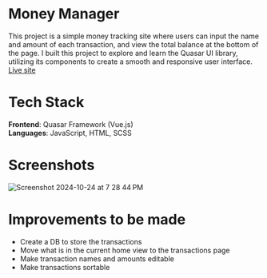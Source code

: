 # Money Manager

This project is a simple money tracking site where users can input the name and amount of each transaction, and view the total balance at the bottom of the page. I built this project to explore and learn the Quasar UI library, utilizing its components to create a smooth and responsive user interface.
<br>
<a href="https://money-manager-ruddy.vercel.app/#/">Live site</a>

# Tech Stack
<b>Frontend</b>: Quasar Framework (Vue.js)
<br>
<b>Languages</b>: JavaScript, HTML, SCSS

# Screenshots
![Screenshot 2024-10-24 at 7 28 44 PM](https://github.com/user-attachments/assets/3fb429ee-74de-49e9-ac09-345a455cafc7)

# Improvements to be made
- Create a DB to store the transactions
- Move what is in the current home view to the transactions page
- Make transaction names and amounts editable
- Make transactions sortable

